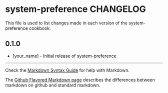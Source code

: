 system-preference CHANGELOG
===========================

This file is used to list changes made in each version of the system-preference cookbook.

0.1.0
-----
- [your_name] - Initial release of system-preference

- - -
Check the [Markdown Syntax Guide](http://daringfireball.net/projects/markdown/syntax) for help with Markdown.

The [Github Flavored Markdown page](http://github.github.com/github-flavored-markdown/) describes the differences between markdown on github and standard markdown.
